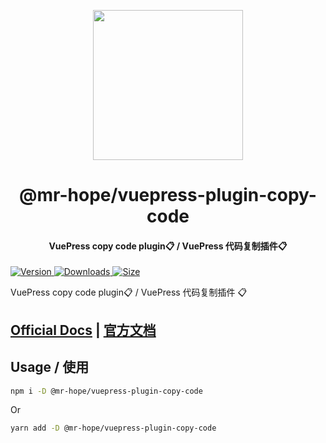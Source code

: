 <!-- markdownlint-disable -->
<p align="center">
  <img width="240" src="https://vuepress-theme-hope.mrhope.site/logo.svg" style="text-align: center;"/>
</p>
<h1 align="center">@mr-hope/vuepress-plugin-copy-code</h1>
<h4 align="center">VuePress copy code plugin📋 / VuePress 代码复制插件📋</h4>

[![Version](https://img.shields.io/npm/v/@mr-hope/vuepress-plugin-copy-code.svg?style=flat-square&logo=npm) ![Downloads](https://img.shields.io/npm/dm/@mr-hope/vuepress-plugin-copy-code.svg?style=flat-square&logo=npm) ![Size](https://img.shields.io/bundlephobia/min/@mr-hope/vuepress-plugin-copy-code?style=flat-square&logo=npm)](https://www.npmjs.com/package/@mr-hope/vuepress-plugin-copy-code)

<!-- markdownlint-restore -->

VuePress copy code plugin📋 / VuePress 代码复制插件 📋

## [Official Docs](https://vuepress-theme-hope.mrhope.site/copy-code/) | [官方文档](https://vuepress-theme-hope.mrhope.site/copy-code/zh/)

## Usage / 使用

```bash
npm i -D @mr-hope/vuepress-plugin-copy-code
```

Or

```bash
yarn add -D @mr-hope/vuepress-plugin-copy-code
```
